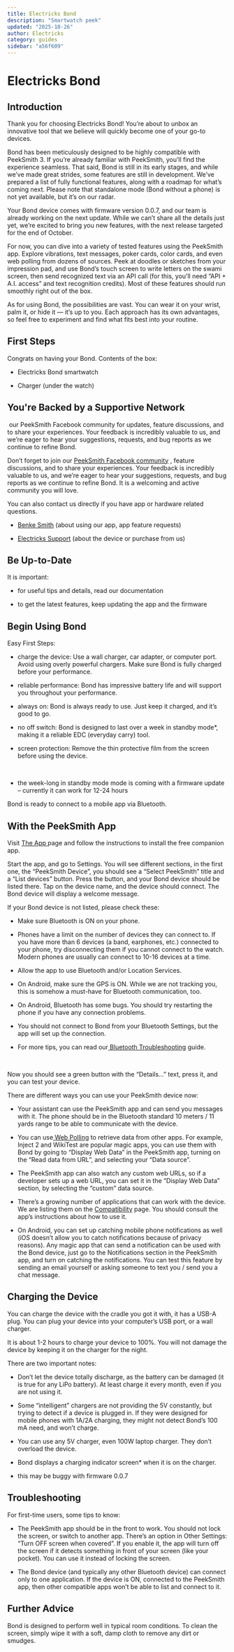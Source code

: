```yaml
---
title: Electricks Bond
description: "Smartwatch peek"
updated: "2025-10-26"
author: Electricks
category: guides
sidebar: "a56f609"
---
```


# Electricks Bond

## Introduction

Thank you for choosing Electricks Bond! You’re about to unbox an innovative tool that we believe will quickly become one of your go-to devices.

Bond has been meticulously designed to be highly compatible with PeekSmith 3. If you’re already familiar with PeekSmith, you’ll find the experience seamless. That said, Bond is still in its early stages, and while we’ve made great strides, some features are still in development. We’ve prepared a list of fully functional features, along with a roadmap for what’s coming next. Please note that standalone mode (Bond without a phone) is not yet available, but it’s on our radar.

Your Bond device comes with firmware version 0.0.7, and our team is already working on the next update. While we can’t share all the details just yet, we’re excited to bring you new features, with the next release targeted for the end of October.

For now, you can dive into a variety of tested features using the PeekSmith app. Explore vibrations, text messages, poker cards, color cards, and even web polling from dozens of sources. Peek at doodles or sketches from your impression pad, and use Bond’s touch screen to write letters on the swami screen, then send recognized text via an API call (for this, you’ll need “API + A.I. access” and text recognition credits). Most of these features should run smoothly right out of the box.

As for using Bond, the possibilities are vast. You can wear it on your wrist, palm it, or hide it — it’s up to you. Each approach has its own advantages, so feel free to experiment and find what fits best into your routine.

## First Steps

Congrats on having your Bond. Contents of the box:

- Electricks Bond smartwatch

- Charger (under the watch)

## You're Backed by a Supportive Network

 our PeekSmith Facebook community for updates, feature discussions, and to share your experiences. Your feedback is incredibly valuable to us, and we’re eager to hear your suggestions, requests, and bug reports as we continue to refine Bond.

Don’t forget to join our [PeekSmith Facebook community](https://www.facebook.com/groups/peeksmith) , feature discussions, and to share your experiences. Your feedback is incredibly valuable to us, and we’re eager to hear your suggestions, requests, and bug reports as we continue to refine Bond. It is a welcoming and active community you will love.

You can also contact us directly if you have app or hardware related questions.

- [Benke Smith](https://m.me/benke.smith) (about using our app, app feature requests)

- [Electricks Support](https://m.me/electricks.magic) (about the device or purchase from us)

## Be Up-to-Date

It is important:

- for useful tips and details, read our documentation

- to get the latest features, keep updating the app and the firmware

## Begin Using Bond

Easy First Steps:

- charge the device: Use a wall charger, car adapter, or computer port. Avoid using overly powerful chargers. Make sure Bond is fully charged before your performance.

- reliable performance: Bond has impressive battery life and will support you throughout your performance.

- always on: Bond is always ready to use. Just keep it charged, and it’s good to go.

- no off switch: Bond is designed to last over a week in standby mode*, making it a reliable EDC (everyday carry) tool.

- screen protection: Remove the thin protective film from the screen before using the device.

 
* the week-long in standby mode mode is coming with a firmware update – currently it can work for 12-24 hours

Bond is ready to connect to a mobile app via Bluetooth.

## With the PeekSmith App

Visit [The App ](https://electricks.info/docs/peeksmith-app/) page and follow the instructions to install the free companion app.

Start the app, and go to Settings. You will see different sections, in the first one, the “PeekSmith Device”, you should see a “Select PeekSmith” title and a “List devices” button. Press the button, and your Bond device should be listed there. Tap on the device name, and the device should connect. The Bond device will display a welcome message.

If your Bond device is not listed, please check these:

- Make sure Bluetooth is ON on your phone.

- Phones have a limit on the number of devices they can connect to. If you have more than 6 devices (a band, earphones, etc.) connected to your phone, try disconnecting them if you cannot connect to the watch. Modern phones are usually can connect to 10-16 devices at a time.

- Allow the app to use Bluetooth and/or Location Services.

- On Android, make sure the GPS is ON. While we are not tracking you, this is somehow a must-have for Bluetooth communication, too.

- On Android, Bluetooth has some bugs. You should try restarting the phone if you have any connection problems.

- You should not connect to Bond from your Bluetooth Settings, but the app will set up the connection.

- For more tips, you can read our[ Bluetooth Troubleshooting](https://electricks.info/docs/misc/troubleshooting-bluetooth/) guide.

 

Now you should see a green button with the “Details…” text, press it, and you can test your device.

There are different ways you can use your PeekSmith device now:

- Your assistant can use the PeekSmith app and can send you messages with it. The phone should be in the Bluetooth standard 10 meters / 11 yards range to be able to communicate with the device.

- You can use[ Web Polling](https://electricks.info/docs/peeksmith-3/web-polling/) to retrieve data from other apps. For example, Inject 2 and WikiTest are popular magic apps, you can use them with Bond by going to “Display Web Data” in the PeekSmith app, turning on the “Read data from URL”, and selecting your “Data source”.

- The PeekSmith app can also watch any custom web URLs, so if a developer sets up a web URL, you can set it in the “Display Web Data” section, by selecting the “custom” data source.

- There’s a growing number of applications that can work with the device. We are listing them on the [Compatibility](https://electricks.info/docs/bond/compatibility/?) page. You should consult the app’s instructions about how to use it.

- On Android, you can set up catching mobile phone notifications as well (iOS doesn’t allow you to catch notifications because of privacy reasons). Any magic app that can send a notification can be used with the Bond device, just go to the Notifications section in the PeekSmith app, and turn on catching the notifications. You can test this feature by sending an email yourself or asking someone to text you / send you a chat message.

## Charging the Device

You can charge the device with the cradle you got it with, it has a USB-A plug. You can plug your device into your computer’s USB port, or a wall charger.

It is about 1-2 hours to charge your device to 100%. You will not damage the device by keeping it on the charger for the night.

There are two important notes:

- Don’t let the device totally discharge, as the battery can be damaged (it is true for any LiPo battery). At least charge it every month, even if you are not using it.

- Some “intelligent” chargers are not providing the 5V constantly, but trying to detect if a device is plugged in. If they were designed for mobile phones with 1A/2A charging, they might not detect Bond’s 100 mA need, and won’t charge.

- You can use any 5V charger, even 100W laptop charger. They don’t overload the device.

- Bond displays a charging indicator screen* when it is on the charger.

* this may be buggy with firmware 0.0.7

## Troubleshooting

For first-time users, some tips to know:

- The PeekSmith app should be in the front to work. You should not lock the screen, or switch to another app. There’s an option in Other Settings: “Turn OFF screen when covered”. If you enable it, the app will turn off the screen if it detects something in front of your screen (like your pocket). You can use it instead of locking the screen.

- The Bond device (and typically any other Bluetooth device) can connect only to one application. If the device is ON, connected to the PeekSmith app, then other compatible apps won’t be able to list and connect to it.

## Further Advice

Bond is designed to perform well in typical room conditions. To clean the screen, simply wipe it with a soft, damp cloth to remove any dirt or smudges.